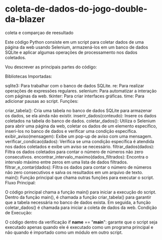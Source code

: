 # coleta-de-dados-do-jogo-double-da-blazer
 coleta e comparçao de reesultado

Este código Python consiste em um script para coletar dados de uma página da web usando Selenium, armazená-los em um banco de dados SQLite e aplicar algumas operações de processamento nos dados coletados.

Vou descrever as principais partes do código:

Bibliotecas Importadas:

sqlite3: Para trabalhar com o banco de dados SQLite.
re: Para realizar operações de expressões regulares.
selenium: Para automatizar a interação com páginas da web.
tkinter: Para criar interfaces gráficas.
time: Para adicionar pausas ao script.
Funções:

criar_tabela(): Cria uma tabela no banco de dados SQLite para armazenar os dados, se ela ainda não existir.
inserir_dados(conteudo): Insere os dados coletados na tabela do banco de dados.
coletar_dados(): Utiliza o Selenium para abrir uma página da web, coletar os dados de um elemento específico, inseri-los no banco de dados e verificar uma condição específica.
exibir_aviso(mensagem): Exibe um pop-up de aviso com uma mensagem.
verificar_condicao(dados): Verifica se uma condição específica é atendida nos dados coletados e exibe um aviso se necessário.
filtrar_dados(dados): Filtra os dados coletados para contar o número de números não zero consecutivos.
encontrar_intervalo_maximo(dados_filtrados): Encontra o intervalo máximo entre zeros em uma lista de dados filtrados.
filtrar_e_contar(dados): Filtra os dados para contar o número de números não zero consecutivos e salva os resultados em um arquivo de texto.
main(): Função principal que chama outras funções para executar o script.
Fluxo Principal:

O código principal chama a função main() para iniciar a execução do script.
Dentro da função main(), é chamada a função criar_tabela() para garantir que a tabela necessária no banco de dados exista.
Em seguida, a função coletar_dados() é chamada para iniciar a coleta de dados da web.
Condição de Execução:

O código dentro da verificação if __name__ == "__main__": garante que o script seja executado apenas quando ele é executado como um programa principal e não quando é importado como um módulo em outro script.